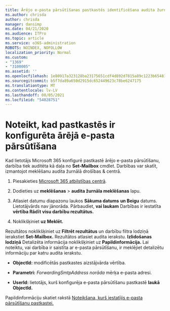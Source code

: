 ```yaml
---
title: Ārējo e-pasta pārsūtīšanas pastkastēs identificēšana audita žurnālos
ms.author: chrisda
author: chrisda
manager: dansimp
ms.date: 04/21/2020
ms.audience: ITPro
ms.topic: article
ms.service: o365-administration
ROBOTS: NOINDEX, NOFOLLOW
localization_priority: Normal
ms.custom:
- "1369"
- "3100005"
ms.assetid: ''
ms.openlocfilehash: 1e80917a323128ba23175651cdf4d892d7815a89c1223b654812c1b456c787da
ms.sourcegitcommit: b5f7da89a650d2915dc652449623c78be6247175
ms.translationtype: MT
ms.contentlocale: lv-LV
ms.lasthandoff: 08/05/2021
ms.locfileid: "54028751"
---
```

# <a name="identify-when-external-email-forwarding-is-configured-on-mailboxes"></a>Noteikt, kad pastkastēs ir konfigurēta ārējā e-pasta pārsūtīšana

Kad lietotājs Microsoft 365 konfigurē pastkastē ārējo e-pasta pārsūtīšanu, darbība tiek auditēta kā daļa no **Set-Mailbox** cmdlet. Darbības var skatīt, izmantojot meklēšanu audita žurnālā drošības & centrā.

1. Piesakieties [Microsoft 365 atbilstības centrā](https://protection.office.com/).

2. Dodieties uz **meklēšanas**  >  **audita žurnāla meklēšanas** lapu.

3. Atlasiet datumu diapazonu laukos **Sākuma datums** **un Beigu** datums. Lietotājvārds nav jānorāda. Pārbaudiet, **vai laukam** Darbības ir iestatīta **vērtība Rādīt visu darbību rezultātus.**

4. Noklikšķiniet **uz Meklēt.**

Rezultātos noklikšķiniet uz **Filtrēt rezultātus** un darbību filtra lodziņā ierakstiet **Set-Mailbox.** Rezultātos atlasiet audita ierakstu. **Izlidošanas lodziņā** Detalizēta informācija noklikšķiniet uz **Papildinformācija.** Lai noteiktu, vai darbība ir saistīta ar e-pasta pārsūtīšanu, ir meklējiet detalizētu informāciju par katru audita ierakstu.

- **ObjectId:** modificētās pastkastes aizstājvārda vērtība.

- **Parametri:** _ForwardingSmtpAddress norāda_ mērķa e-pasta adresi.

- **UserId:** lietotājs, kurš konfigurēja e-pasta pārsūtīšanu pastkastē **laukā ObjectId.**

Papildinformāciju skatiet rakstā [Noteikšana, kurš iestatījis e-pasta pārsūtīšanu pastkastei.](/microsoft-365/compliance/auditing-troubleshooting-scenarios#determine-who-set-up-email-forwarding-for-a-mailbox)
